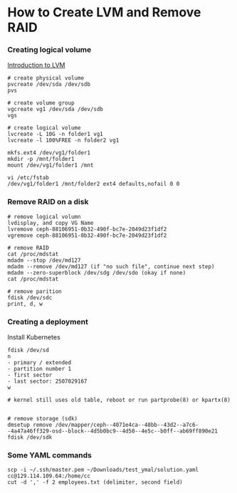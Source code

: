 # How to Create LVM and Remove RAID

### Creating logical volume
[Introduction to LVM](https://www.digitalocean.com/community/tutorials/an-introduction-to-lvm-concepts-terminology-and-operations)
```
# create physical volume
pvcreate /dev/sda /dev/sdb
pvs

# create volume group
vgcreate vg1 /dev/sda /dev/sdb
vgs

# create logical volume
lvcreate -L 10G -n folder1 vg1
lvcreate -l 100%FREE -n folder2 vg1

mkfs.ext4 /dev/vg1/folder1
mkdir -p /mnt/folder1
mount /dev/vg1/folder1 /mnt

vi /etc/fstab
/dev/vg1/folder1 /mnt/folder2 ext4 defaults,nofail 0 0
```
### Remove RAID on a disk
```
# remove logical volumn
lvdisplay, and copy VG Name
lvremove ceph-88106951-0b32-490f-bc7e-2049d23f1df2
vgremove ceph-88106951-0b32-490f-bc7e-2049d23f1df2

# remove RAID
cat /proc/mdstat
mdadm --stop /dev/md127
mdadm --remove /dev/md127 (if "no such file", continue next step)
mdadm --zero-superblock /dev/sdg /dev/sdo (okay if none)
cat /proc/mdstat 

# remove parition
fdisk /dev/sdc
print, d, w 
```

### Creating a deployment
Install Kubernetes
```
fdisk /dev/sd
n
- primary / extended
- partition number 1
- first sector
- last sector: 2507029167
w

# kernel still uses old table, reboot or run partprobe(8) or kpartx(8)


# remove storage (sdk)
dmsetup remove /dev/mapper/ceph--4071e4ca--48bb--43d2--a7c6--4a47a46ff329-osd--block--4d5b0bc9--4d50--4e5c--b0ff--ab69ff890e21
fdisk /dev/sdk
```

### Some YAML commands
```
scp -i ~/.ssh/master.pem ~/Downloads/test_ymal/solution.yaml cc@129.114.109.64:/home/cc
cut -d ',' -f 2 employees.txt (delimiter, second field)
```
